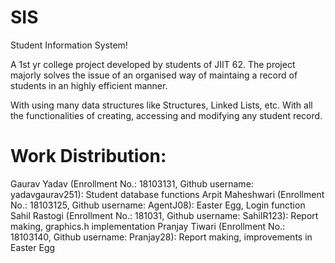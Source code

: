 # SIS
Student Information System!

A 1st yr college project developed by students of JIIT 62.
The project majorly solves the issue of an organised way of maintaing a record of students in an highly efficient manner.

With using many data structures like Structures, Linked Lists, etc.
With all the functionalities of creating, accessing and modifying any student record.

# Work Distribution: 
Gaurav Yadav (Enrollment No.: 18103131, Github username: yadavgaurav251): Student database functions
Arpit Maheshwari (Enrollment No.: 18103125, Github username: AgentJ08): Easter Egg, Login function
Sahil Rastogi (Enrollment No.: 181031, Github username: SahilR123): Report making, graphics.h implementation
Pranjay Tiwari (Enrollment No.: 18103140, Github username: Pranjay28): Report making, improvements in Easter Egg
